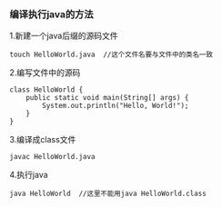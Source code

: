### 编译执行java的方法

1.新建一个java后缀的源码文件

```
touch HelloWorld.java  //这个文件名要与文件中的类名一致
```
2.编写文件中的源码

```
class HelloWorld {
    public static void main(String[] args) {
        System.out.println("Hello, World!");
    }
}
```

3.编译成class文件

```
javac HelloWorld.java
```

4.执行java

```
java HelloWorld  //这里不能用java HelloWorld.class
```
